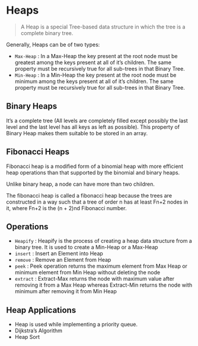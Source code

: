 # Heaps

> A Heap is a special Tree-based data structure in which the tree is a complete binary tree.

Generally, Heaps can be of two types:

- `Max-Heap` : In a Max-Heap the key present at the root node must be greatest among the keys present at all of it’s children. The same property must be recursively true for all sub-trees in that Binary Tree.
- `Min-Heap` : In a Min-Heap the key present at the root node must be minimum among the keys present at all of it’s children. The same property must be recursively true for all sub-trees in that Binary Tree.

## Binary Heaps

It’s a complete tree (All levels are completely filled except possibly the last level and the last level has all keys as left as possible). This property of Binary Heap makes them suitable to be stored in an array.

## Fibonacci Heaps

Fibonacci heap is a modified form of a binomial heap with more efficient heap operations than that supported by the binomial and binary heaps.

Unlike binary heap, a node can have more than two children.

The fibonacci heap is called a fibonacci heap because the trees are constructed in a way such that a tree of order n has at least Fn+2 nodes in it, where Fn+2 is the (n + 2)nd Fibonacci number.

## Operations

- `Heapify` : Heapify is the process of creating a heap data structure from a binary tree. It is used to create a Min-Heap or a Max-Heap
- `insert` : Insert an Element into Heap
- `remove` : Remove an Element from Heap
- `peek` : Peek operation returns the maximum element from Max Heap or minimum element from Min Heap without deleting the node
- `extract` : Extract-Max returns the node with maximum value after removing it from a Max Heap whereas Extract-Min returns the node with minimum after removing it from Min Heap

## Heap Applications

- Heap is used while implementing a priority queue.
- Dijkstra’s Algorithm
- Heap Sort
